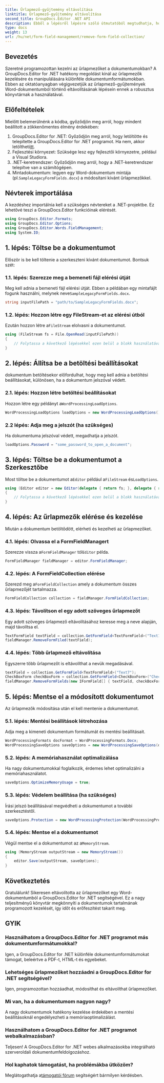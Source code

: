 ```yaml
---
title: Űrlapmező-gyűjtemény eltávolítása
linktitle: Űrlapmező-gyűjtemény eltávolítása
second_title: GroupDocs.Editor .NET API
description: Ebből a lépésről lépésre szóló útmutatóból megtudhatja, hogyan távolíthat el űrlapmezőket Word-dokumentumokból a GroupDocs.Editor for .NET segítségével. Ideális fejlesztőknek.
type: docs
weight: 13
url: /hu/net/form-field-management/remove-form-field-collection/
---
```

## Bevezetés
Szeretné programozottan kezelni az űrlapmezőket a dokumentumokban? A GroupDocs.Editor for .NET hatékony megoldást kínál az űrlapmezők kezelésére és manipulálására különféle dokumentumformátumokban. Ebben az oktatóanyagban végigvezetjük az űrlapmező-gyűjtemények Word-dokumentumból történő eltávolításának lépésein ennek a robusztus könyvtárnak a használatával. 
## Előfeltételek
Mielőtt belemerülnénk a kódba, győződjön meg arról, hogy mindent beállított a zökkenőmentes élmény érdekében:
1. GroupDocs.Editor for .NET: Győződjön meg arról, hogy letöltötte és telepítette a GroupDocs.Editor for .NET programot. Ha nem, akkor letöltheti[itt](https://releases.groupdocs.com/editor/net/).
2. Fejlesztési környezet: Szüksége lesz egy fejlesztői környezetre, például a Visual Studiora.
3. .NET-keretrendszer: Győződjön meg arról, hogy a .NET-keretrendszer telepítve van a számítógépen.
4.  Mintadokumentum: legyen egy Word-dokumentum mintája (pl.`SampleLegacyFormFields.docx`) a módosítani kívánt űrlapmezőkkel.

## Névterek importálása
A kezdéshez importálnia kell a szükséges névtereket a .NET-projektbe. Ez lehetővé teszi a GroupDocs.Editor funkcióinak elérését.
```csharp
using GroupDocs.Editor.Formats;
using GroupDocs.Editor.Options;
using GroupDocs.Editor.Words.FieldManagement;
using System.IO;
```
## 1. lépés: Töltse be a dokumentumot
Először is be kell töltenie a szerkeszteni kívánt dokumentumot. Bontsuk szét:
### 1.1. lépés: Szerezze meg a bemeneti fájl elérési útját
 Meg kell adnia a bemeneti fájl elérési útját. Ebben a példában egy mintafájlt fogunk használni, melynek neve`SampleLegacyFormFields.docx`.
```csharp
string inputFilePath = "path/to/SampleLegacyFormFields.docx";
```
### 1.2. lépés: Hozzon létre egy FileStream-et az elérési útból
 Ezután hozzon létre a`FileStream` elolvasni a dokumentumot.
```csharp
using (FileStream fs = File.OpenRead(inputFilePath))
{
    // Folytassa a következő lépésekkel ezen belül a blokk használatával.
}
```
## 2. lépés: Állítsa be a betöltési beállításokat
dokumentum betöltésekor előfordulhat, hogy meg kell adnia a betöltési beállításokat, különösen, ha a dokumentum jelszóval védett.
### 2.1. lépés: Hozzon létre betöltési beállításokat
 Hozzon létre egy példányt a`WordProcessingLoadOptions`.
```csharp
WordProcessingLoadOptions loadOptions = new WordProcessingLoadOptions();
```
### 2.2 lépés: Adja meg a jelszót (ha szükséges)
Ha dokumentuma jelszóval védett, megadhatja a jelszót.
```csharp
loadOptions.Password = "some_password_to_open_a_document";
```
## 3. lépés: Töltse be a dokumentumot a Szerkesztőbe
 Most töltse be a dokumentumot a`Editor` például a`FileStream` és`LoadOptions`.
```csharp
using (Editor editor = new Editor(delegate { return fs; }, delegate { return loadOptions; }))
{
    // Folytassa a következő lépésekkel ezen belül a blokk használatával.
}
```
## 4. lépés: Az űrlapmezők elérése és kezelése
Miután a dokumentum betöltődött, elérheti és kezelheti az űrlapmezőket.
### 4.1. lépés: Olvassa el a FormFieldManagert
 Szerezze vissza a`FormFieldManager` tól`Editor` példa.
```csharp
FormFieldManager fieldManager = editor.FormFieldManager;
```
### 4.2. lépés: A FormFieldCollection elérése
 Szerezd meg a`FormFieldCollection` amely a dokumentum összes űrlapmezőjét tartalmazza.
```csharp
FormFieldCollection collection = fieldManager.FormFieldCollection;
```
### 4.3. lépés: Távolítson el egy adott szöveges űrlapmezőt
Egy adott szöveges űrlapmező eltávolításához keresse meg a neve alapján, majd távolítsa el.
```csharp
TextFormField textField = collection.GetFormField<TextFormField>("Text1");
fieldManager.RemoveFormFiled(textField);
```
### 4.4. lépés: Több űrlapmező eltávolítása
Egyszerre több űrlapmezőt is eltávolíthat a nevük megadásával.
```csharp
textField = collection.GetFormField<TextFormField>("Text7");
CheckBoxForm checkBoxForm = collection.GetFormField<CheckBoxForm>("Check2");
fieldManager.RemoveFormFields(new IFormField[] { textField, checkBoxForm });
```
## 5. lépés: Mentse el a módosított dokumentumot
Az űrlapmezők módosítása után el kell mentenie a dokumentumot.
### 5.1. lépés: Mentési beállítások létrehozása
Adja meg a kimeneti dokumentum formátumát és mentési beállításait.
```csharp
WordProcessingFormats docFormat = WordProcessingFormats.Docx;
WordProcessingSaveOptions saveOptions = new WordProcessingSaveOptions(docFormat);
```
### 5.2. lépés: A memóriahasználat optimalizálása
Ha nagy dokumentumokkal foglalkozik, érdemes lehet optimalizálni a memóriahasználatot.
```csharp
saveOptions.OptimizeMemoryUsage = true;
```
### 5.3. lépés: Védelem beállítása (ha szükséges)
Írási jelszó beállításával megvédheti a dokumentumot a további szerkesztéstől.
```csharp
saveOptions.Protection = new WordProcessingProtection(WordProcessingProtectionType.AllowOnlyFormFields, "write_password");
```
### 5.4. lépés: Mentse el a dokumentumot
 Végül mentse el a dokumentumot az a`MemoryStream`.
```csharp
using (MemoryStream outputStream = new MemoryStream())
{
    editor.Save(outputStream, saveOptions);
}
```

## Következtetés
Gratulálunk! Sikeresen eltávolította az űrlapmezőket egy Word-dokumentumból a GroupDocs.Editor for .NET segítségével. Ez a nagy teljesítményű könyvtár megkönnyíti a dokumentumok tartalmának programozott kezelését, így időt és erőfeszítést takarít meg.
## GYIK
### Használhatom a GroupDocs.Editor for .NET programot más dokumentumformátumokkal?
Igen, a GroupDocs.Editor for .NET különféle dokumentumformátumokat támogat, beleértve a PDF-t, HTML-t és egyebeket.
### Lehetséges űrlapmezőket hozzáadni a GroupDocs.Editor for .NET segítségével?
Igen, programozottan hozzáadhat, módosíthat és eltávolíthat űrlapmezőket.
### Mi van, ha a dokumentumom nagyon nagy?
A nagy dokumentumok hatékony kezelése érdekében a mentési beállításoknál engedélyezheti a memóriaoptimalizálást.
### Használhatom a GroupDocs.Editor for .NET programot webalkalmazásban?
Teljesen! A GroupDocs.Editor for .NET webes alkalmazásokba integrálható szerveroldali dokumentumfeldolgozáshoz.
### Hol kaphatok támogatást, ha problémákba ütközöm?
 Meglátogathatja a[támogatói fórum](https://forum.groupdocs.com/c/editor/20) segítségért bármilyen kérdésben.